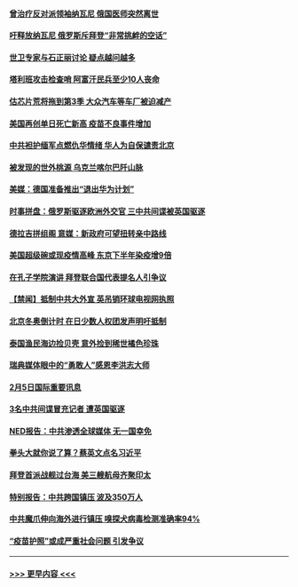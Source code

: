 #### [曾治疗反对派领袖纳瓦尼 俄国医师突然离世](../pages/prog202/a103048278.md?t=02061551) 
#### [吁释放纳瓦尼 俄罗斯斥拜登“非常挑衅的空话”](../pages/prog202/a103048248.md?t=02061551) 
#### [世卫专家与石正丽讨论 疑点越问越多](../pages/prog202/a103048230.md?t=02061551) 
#### [塔利班攻击检查哨 阿富汗民兵至少10人丧命](../pages/prog202/a103048240.md?t=02061551) 
#### [估芯片荒将拖到第3季 大众汽车等车厂被迫减产](../pages/prog202/a103048215.md?t=02061551) 
#### [美国再创单日死亡新高 疫苗不良事件增加](../pages/prog202/a103048087.md?t=02061551) 
#### [中共袒护缅军点燃仇华情绪 华人为自保谴责北京](../pages/prog202/a103047853.md?t=02061551) 
#### [被发现的世外桃源 乌克兰喀尔巴阡山脉](../pages/prog202/a103048053.md?t=02061551) 
#### [美媒：德国准备推出“退出华为计划”](../pages/prog202/a103048013.md?t=02061551) 
#### [时事拼盘：俄罗斯驱逐欧洲外交官 三中共间谍被英国驱逐](../pages/prog202/a103048058.md?t=02061551) 
#### [德拉吉拼组阁 意媒：新政府可望扭转亲中路线](../pages/prog202/a103047781.md?t=02061551) 
#### [美国超级碗或现疫情高峰 东京下半年染疫增9倍](../pages/prog202/a103047888.md?t=02061551) 
#### [在孔子学院演讲 拜登联合国代表提名人引争议](../pages/prog202/a103047874.md?t=02061551) 
#### [【禁闻】抵制中共大外宣 英吊销环球电视网执照](../pages/prog202/a103047756.md?t=02061551) 
#### [北京冬奥倒计时 在日少数人权团发声明吁抵制](../pages/prog202/a103047754.md?t=02061551) 
#### [泰国渔民海边捡贝壳 意外捡到稀世橘色珍珠](../pages/prog202/a103047715.md?t=02061551) 
#### [瑞典媒体眼中的“勇敢人”感恩李洪志大师](../pages/prog202/a103047693.md?t=02061551) 
#### [2月5日国际重要讯息](../pages/prog202/a103047636.md?t=02061551) 
#### [3名中共间谍冒充记者 遭英国驱逐](../pages/prog202/a103047543.md?t=02061551) 
#### [NED报告：中共渗透全球媒体 无一国幸免](../pages/prog202/a103047518.md?t=02061551) 
#### [拳头大就你说了算？蔡英文点名习近平](../pages/prog202/a103047512.md?t=02061551) 
#### [拜登首派战舰过台海 美三艘航母齐聚印太](../pages/prog202/a103047383.md?t=02061551) 
#### [特别报告：中共跨国镇压 波及350万人](../pages/prog202/a103047351.md?t=02061551) 
#### [中共魔爪伸向海外进行镇压 嗅探犬病毒检测准确率94%](../pages/prog202/a103047311.md?t=02061551) 
#### [“疫苗护照”或成严重社会问题 引发争议](../pages/prog202/a103047266.md?t=02061551) 

----
#### [ >>> 更早内容 <<< ](../indexes/prog202-earlier.md)
